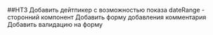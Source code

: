 
##HT3
Добавить дейтпикер с возможностью показа dateRange - сторонний компонент
Добавить форму добавления комментария
Добавить валидацию на форму